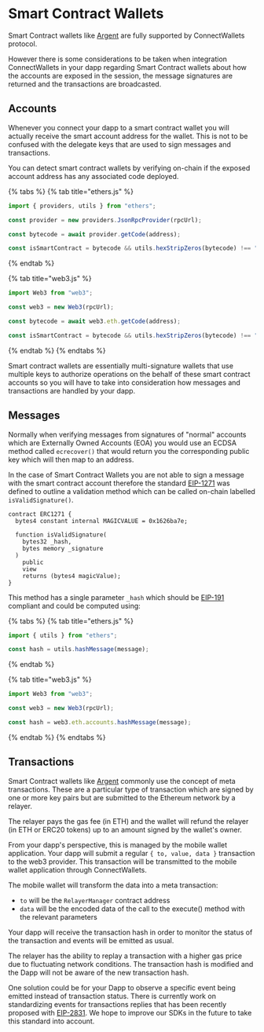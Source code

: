# Smart Contract Wallets

Smart Contract wallets like [Argent](https://argent.gitbook.io/argent/wallet-connect-and-argent) are fully supported by ConnectWallets protocol.

However there is some considerations to be taken when integration ConnectWallets in your dapp regarding Smart Contract wallets about how the accounts are exposed in the session, the message signatures are returned and the transactions are broadcasted.

## Accounts

Whenever you connect your dapp to a smart contract wallet you will actually receive the smart account address for the wallet. This is not to be confused with the delegate keys that are used to sign messages and transactions.

You can detect smart contract wallets by verifying on-chain if the exposed account address has any associated code deployed.

{% tabs %}
{% tab title="ethers.js" %}
```javascript
import { providers, utils } from "ethers";

const provider = new providers.JsonRpcProvider(rpcUrl);

const bytecode = await provider.getCode(address);

const isSmartContract = bytecode && utils.hexStripZeros(bytecode) !== "0x";
```
{% endtab %}

{% tab title="web3.js" %}
```javascript
import Web3 from "web3";

const web3 = new Web3(rpcUrl);

const bytecode = await web3.eth.getCode(address);

const isSmartContract = bytecode && utils.hexStripZeros(bytecode) !== "0x";
```
{% endtab %}
{% endtabs %}

Smart contract wallets are essentially multi-signature wallets that use multiple keys to authorize operations on the behalf of these smart contract accounts so you will have to take into consideration how messages and transactions are handled by your dapp.

## Messages

Normally when verifying messages from signatures of "normal" accounts which are Externally Owned Accounts \(EOA\) you would use an ECDSA method called `ecrecover()` that would return you the corresponding public key which will then map to an address.

In the case of Smart Contract Wallets you are not able to sign a message with the smart contract account therefore the standard [EIP-1271](https://eips.ethereum.org/EIPS/eip-1271) was defined to outline a validation method which can be called on-chain labelled `isValidSignature()`.

```text
contract ERC1271 {
  bytes4 constant internal MAGICVALUE = 0x1626ba7e;

  function isValidSignature(
    bytes32 _hash,
    bytes memory _signature
  )
    public
    view
    returns (bytes4 magicValue);
}
```

This method has a single parameter `_hash` which should be [EIP-191](https://eips.ethereum.org/EIPS/eip-191) compliant and could be computed using:

{% tabs %}
{% tab title="ethers.js" %}
```javascript
import { utils } from "ethers";

const hash = utils.hashMessage(message);
```
{% endtab %}

{% tab title="web3.js" %}
```javascript
import Web3 from "web3";

const web3 = new Web3(rpcUrl);

const hash = web3.eth.accounts.hashMessage(message);
```
{% endtab %}
{% endtabs %}

## Transactions

Smart Contract wallets like [Argent](https://argent.gitbook.io/argent/wallet-connect-and-argent) commonly use the concept of meta transactions. These are a particular type of transaction which are signed by one or more key pairs but are submitted to the Ethereum network by a relayer.

The relayer pays the gas fee \(in ETH\) and the wallet will refund the relayer \(in ETH or ERC20 tokens\) up to an amount signed by the wallet's owner.

From your dapp's perspective, this is managed by the mobile wallet application. Your dapp will submit a regular `{ to, value, data }` transaction to the web3 provider. This transaction will be transmitted to the mobile wallet application through ConnectWallets.

The mobile wallet will transform the data into a meta transaction:

* `to` will be the `RelayerManager` contract address
* `data` will be the encoded data of the call to the execute\(\) method with the relevant parameters

Your dapp will receive the transaction hash in order to monitor the status of the transaction and events will be emitted as usual.

The relayer has the ability to replay a transaction with a higher gas price due to fluctuating network conditions. The transaction hash is modified and the Dapp will not be aware of the new transaction hash.

One solution could be for your Dapp to observe a specific event being emitted instead of transaction status. There is currently work on standardizing events for transactions replies that has been recently proposed with [EIP-2831](https://eips.ethereum.org/EIPS/eip-2831). We hope to improve our SDKs in the future to take this standard into account.

